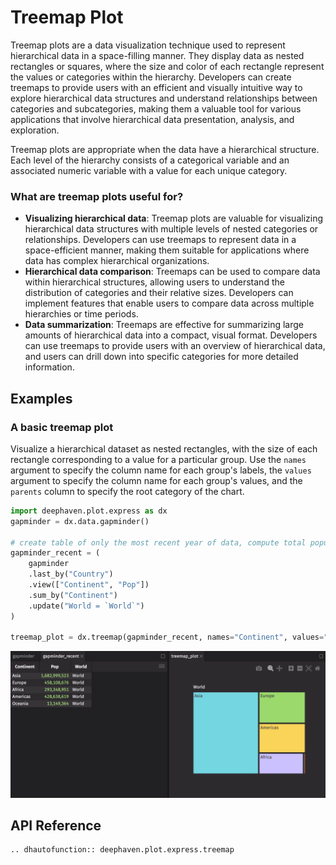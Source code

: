 # Treemap Plot

Treemap plots are a data visualization technique used to represent hierarchical data in a space-filling manner. They display data as nested rectangles or squares, where the size and color of each rectangle represent the values or categories within the hierarchy. Developers can create treemaps to provide users with an efficient and visually intuitive way to explore hierarchical data structures and understand relationships between categories and subcategories, making them a valuable tool for various applications that involve hierarchical data presentation, analysis, and exploration.

Treemap plots are appropriate when the data have a hierarchical structure. Each level of the hierarchy consists of a categorical variable and an associated numeric variable with a value for each unique category.

### What are treemap plots useful for?

- **Visualizing hierarchical data**: Treemap plots are valuable for visualizing hierarchical data structures with multiple levels of nested categories or relationships. Developers can use treemaps to represent data in a space-efficient manner, making them suitable for applications where data has complex hierarchical organizations.
- **Hierarchical data comparison**: Treemaps can be used to compare data within hierarchical structures, allowing users to understand the distribution of categories and their relative sizes. Developers can implement features that enable users to compare data across multiple hierarchies or time periods.
- **Data summarization**: Treemaps are effective for summarizing large amounts of hierarchical data into a compact, visual format. Developers can use treemaps to provide users with an overview of hierarchical data, and users can drill down into specific categories for more detailed information.

## Examples

### A basic treemap plot

Visualize a hierarchical dataset as nested rectangles, with the size of each rectangle corresponding to a value for a particular group. Use the `names` argument to specify the column name for each group's labels, the `values` argument to specify the column name for each group's values, and the `parents` column to specify the root category of the chart.

```python order=treemap_plot,gapminder_recent,gapminder
import deephaven.plot.express as dx
gapminder = dx.data.gapminder()

# create table of only the most recent year of data, compute total population for each continent
gapminder_recent = (
    gapminder
    .last_by("Country")
    .view(["Continent", "Pop"])
    .sum_by("Continent")
    .update("World = `World`")
)

treemap_plot = dx.treemap(gapminder_recent, names="Continent", values="Pop", parents="World")
```

![Treemap Plot Basic Example](./_assets/treemap_plot.png)

## API Reference

```{eval-rst}
.. dhautofunction:: deephaven.plot.express.treemap
```
